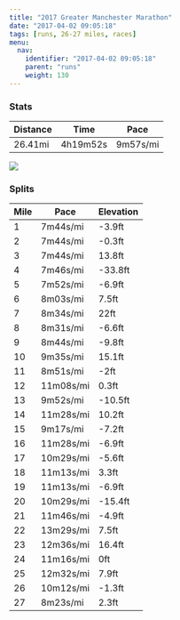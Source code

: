 ```yaml
---
title: "2017 Greater Manchester Marathon"
date: "2017-04-02 09:05:18"
tags: [runs, 26-27 miles, races]
menu:
  nav:
    identifier: "2017-04-02 09:05:18"
    parent: "runs"
    weight: 130
---
```


### Stats

| Distance | Time | Pace |
|----------|------|------|
|26.41mi|4h19m52s|9m57s/mi|

<img src='https://maps.googleapis.com/maps/api/staticmap?maptype=roadmap&path=enc:g_ieIr}|L_Ooy@{EmOoJ{OmC_M~Tn@lH{D|c@fPzMiE|Fbq@{LzDeCwGeZlIJtL~C|L{IhITjGxIjZxNp^fGnL~k@nh@bs@`z@x_@~TxOzDjg@`k@lEgNwCqEjAwEjJbB`@aCgHis@fIcn@tWrPyK~h@~\}FLpiAfA`K|jB{}A|AfNhMzg@|@fLp`@xq@{@n`@zDjw@xAjIpBtBbFoBfJxAhCrAL`HaCbIkN_LiInDaB}h@iF`BmNsBa@mWpBsD~JuEpCsJ`A_V}_@yt@cA{LmMyf@qAqNyiBx~AuNph@_Q}P}B|CkT~ElCv^oDdN_J`PdDzOn@jAzQaFfGsPhOzVbIh@lMxq@ut@vHc^oB}@lhAkMr[oGrg@cFpRrGv_@O`Egf@vXeNk\pCki@qBwy@sPod@qEe`@Se[xCeGTiEiFcd@Cik@jDqc@b@kc@fCe^kHegA`AyNid@cf@ia@mkA&key=AIzaSyC1MId7bFpkLXNAaYhBSTb8jLyiSqzbDtM&size=800x800&markers=color:yellow|label:S|53.46308,-2.2833&markers=color:green|label:F|53.45766,-2.288260000000001'>

### Splits

| Mile | Pace | Elevation |
|------|------|-----------|
|1|7m44s/mi|-3.9ft|
|2|7m44s/mi|-0.3ft|
|3|7m44s/mi|13.8ft|
|4|7m46s/mi|-33.8ft|
|5|7m52s/mi|-6.9ft|
|6|8m03s/mi|7.5ft|
|7|8m34s/mi|22ft|
|8|8m31s/mi|-6.6ft|
|9|8m44s/mi|-9.8ft|
|10|9m35s/mi|15.1ft|
|11|8m51s/mi|-2ft|
|12|11m08s/mi|0.3ft|
|13|9m52s/mi|-10.5ft|
|14|11m28s/mi|10.2ft|
|15|9m17s/mi|-7.2ft|
|16|11m28s/mi|-6.9ft|
|17|10m29s/mi|-5.6ft|
|18|11m13s/mi|3.3ft|
|19|11m13s/mi|-6.9ft|
|20|10m29s/mi|-15.4ft|
|21|11m46s/mi|-4.9ft|
|22|13m29s/mi|7.5ft|
|23|12m36s/mi|16.4ft|
|24|11m16s/mi|0ft|
|25|12m32s/mi|7.9ft|
|26|10m12s/mi|-1.3ft|
|27|8m23s/mi|2.3ft|
